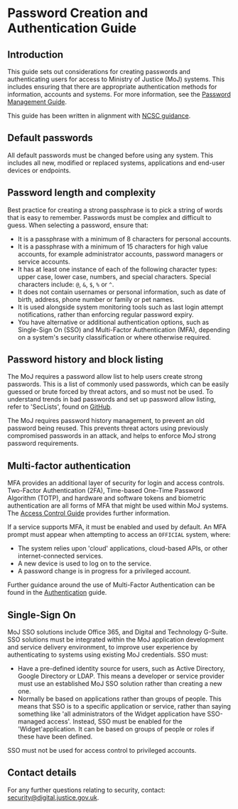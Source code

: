 # Password Creation and Authentication Guide

## Introduction

This guide sets out considerations for creating passwords and authenticating users for access to Ministry of Justice \(MoJ\) systems. This includes ensuring that there are appropriate authentication methods for information, accounts and systems. For more information, see the [Password Management Guide](password-management-guide.md).

This guide has been written in alignment with [NCSC guidance](https://www.ncsc.gov.uk/collection/passwords/updating-your-approach).

## Default passwords

All default passwords must be changed before using any system. This includes all new, modified or replaced systems, applications and end-user devices or endpoints.

## Password length and complexity

Best practice for creating a strong passphrase is to pick a string of words that is easy to remember. Passwords must be complex and difficult to guess. When selecting a password, ensure that:

-   It is a passphrase with a minimum of 8 characters for personal accounts.
-   It is a passphrase with a minimum of 15 characters for high value accounts, for example administrator accounts, password managers or service accounts.
-   It has at least one instance of each of the following character types: upper case, lower case, numbers, and special characters. Special characters include: `@`, `&`, `$`, `%` or `^`.
-   It does not contain usernames or personal information, such as date of birth, address, phone number or family or pet names.
-   It is used alongside system monitoring tools such as last login attempt notifications, rather than enforcing regular password expiry.
-   You have alternative or additional authentication options, such as Single-Sign On \(SSO\) and Multi-Factor Authentication \(MFA\), depending on a system's security classification or where otherwise required.

## Password history and block listing

The MoJ requires a password allow list to help users create strong passwords. This is a list of commonly used passwords, which can be easily guessed or brute forced by threat actors, and so must not be used. To understand trends in bad passwords and set up password allow listing, refer to 'SecLists', found on [GitHub](https://github.com/danielmiessler/SecLists/tree/master/Passwords).

The MoJ requires password history management, to prevent an old password being reused. This prevents threat actors using previously compromised passwords in an attack, and helps to enforce MoJ strong password requirements.

## Multi-factor authentication

MFA provides an additional layer of security for login and access controls. Two-Factor Authentication \(2FA\), Time-based One-Time Password Algorithm \(TOTP\), and hardware and software tokens and biometric authentication are all forms of MFA that might be used within MoJ systems. The [Access Control Guide](access-control-guide.md) provides further information.

If a service supports MFA, it must be enabled and used by default. An MFA prompt must appear when attempting to access an `OFFICIAL` system, where:

-   The system relies upon 'cloud' applications, cloud-based APIs, or other internet-connected services.
-   A new device is used to log on to the service.
-   A password change is in progress for a privileged account.

Further guidance around the use of Multi-Factor Authentication can be found in the [Authentication](authentication.md) guide.

## Single-Sign On

MoJ SSO solutions include Office 365, and Digital and Technology G-Suite. SSO solutions must be integrated within the MoJ application development and service delivery environment, to improve user experience by authenticating to systems using existing MoJ credentials. SSO must:

-   Have a pre-defined identity source for users, such as Active Directory, Google Directory or LDAP. This means a developer or service provider must use an established MoJ SSO solution rather than creating a new one.
-   Normally be based on applications rather than groups of people. This means that SSO is to a specific application or service, rather than saying something like 'all administrators of the Widget application have SSO-managed access'. Instead, SSO must be enabled for the 'Widget'application. It can be based on groups of people or roles if these have been defined.

SSO must not be used for access control to privileged accounts.

## Contact details

For any further questions relating to security, contact: [security@digital.justice.gov.uk](mailto:security@digital.justice.gov.uk).

